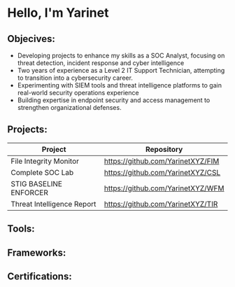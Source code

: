 # Hello, I'm Yarinet 

## Objecives:
- Developing projects to enhance my skills as a SOC Analyst, focusing on threat detection, incident response and cyber intelligence
- Two years of experience as a Level 2 IT Support Technician, attempting to transition into a cybersecurity career. 
- Experimenting with SIEM tools and threat intelligence platforms to gain real-world security operations experience
- Building expertise in endpoint security and access management to strengthen organizational defenses.

## Projects:
<table>
  <thead>
    <tr>
      <th>Project</th>
      <th>Repository</th>
    </tr>
  </thead>
  <tbody>
    <tr>
      <td>File Integrity Monitor</td>
      <td><a href="https://github.com/YarinetXYZ/FIM">https://github.com/YarinetXYZ/FIM</a></td>
    </tr>
    <tr>
      <td>Complete SOC Lab</td>
      <td><a href="https://github.com/YarinetXYZ/CSL">https://github.com/YarinetXYZ/CSL</a></td>
    </tr>
    <tr>
      <td>STIG BASELINE ENFORCER</td>
      <td><a href="https://github.com/YarinetXYZ/SBE">https://github.com/YarinetXYZ/WFM</a></td>
    </tr>
    <tr>
      <td>Threat Intelligence Report</td>
      <td><a href="https://github.com/YarinetXYZ/TIR">https://github.com/YarinetXYZ/TIR</td>
    </tr>
  </tbody>
</table>

## Tools:

## Frameworks:

## Certifications:


